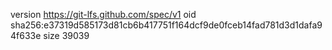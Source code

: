 version https://git-lfs.github.com/spec/v1
oid sha256:e37319d585173d81cb6b417751f164dcf9de0fceb14fad781d3d1dafa94f633e
size 39039
